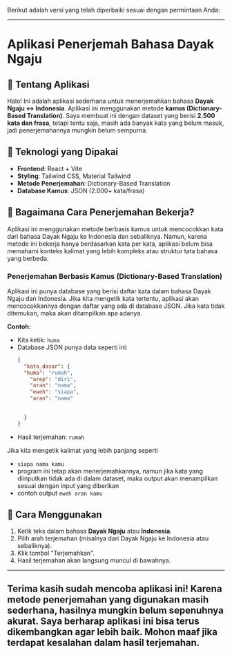 Berikut adalah versi yang telah diperbaiki sesuai dengan permintaan Anda:

---

# Aplikasi Penerjemah Bahasa Dayak Ngaju

## 📌 Tentang Aplikasi

Halo! Ini adalah aplikasi sederhana untuk menerjemahkan bahasa **Dayak Ngaju ↔ Indonesia**. Aplikasi ini menggunakan metode **kamus (Dictionary-Based Translation)**. Saya membuat ini dengan dataset yang berisi **2.500 kata dan frasa**, tetapi tentu saja, masih ada banyak kata yang belum masuk, jadi penerjemahannya mungkin belum sempurna.


## 📂 Teknologi yang Dipakai

- **Frontend**: React + Vite
- **Styling**: Tailwind CSS, Material Tailwind
- **Metode Penerjemahan**: Dictionary-Based Translation
- **Database Kamus**: JSON (2.000+ kata/frasa)

## 🧠 Bagaimana Cara Penerjemahan Bekerja?

Aplikasi ini menggunakan metode berbasis kamus untuk mencocokkan kata dari bahasa Dayak Ngaju ke Indonesia dan sebaliknya. Namun, karena metode ini bekerja hanya berdasarkan kata per kata, aplikasi belum bisa memahami konteks kalimat yang lebih kompleks atau struktur tata bahasa yang berbeda.

### Penerjemahan Berbasis Kamus (Dictionary-Based Translation)

Aplikasi ini punya database yang berisi daftar kata dalam bahasa Dayak Ngaju dan Indonesia. Jika kita mengetik kata tertentu, aplikasi akan mencocokkannya dengan daftar yang ada di database JSON. Jika kata tidak ditemukan, maka akan ditampilkan apa adanya.

**Contoh:**

- Kita ketik: `huma`
- Database JSON punya data seperti ini:
  ```json
  {
    "kata_dasar": {
    "huma": "rumah",
      "arep": "diri",
      "aran": "nama",
      "eweh": "siapa",
      "aran": "nama"
    

    }
  }
  ```
- Hasil terjemahan: `rumah`

Jika kita mengetik kalimat yang lebih panjang seperti
- `siapa nama kamu`
- program ini tetap akan menerjemahkannya, namun jika kata yang diinputkan tidak ada di dalam dataset, maka output akan menampilkan sesuai dengan input yang diberikan
- contoh output `eweh aran kamu`

## 📖 Cara Menggunakan

1. Ketik teks dalam bahasa **Dayak Ngaju** atau **Indonesia**.
2. Pilih arah terjemahan (misalnya dari Dayak Ngaju ke Indonesia atau sebaliknya).
3. Klik tombol "Terjemahkan".
4. Hasil terjemahan akan langsung muncul di bawahnya.





---

Terima kasih sudah mencoba aplikasi ini! Karena metode penerjemahan yang digunakan masih sederhana, hasilnya mungkin belum sepenuhnya akurat. Saya berharap aplikasi ini bisa terus dikembangkan agar lebih baik. Mohon maaf jika terdapat kesalahan dalam hasil terjemahan.
---

